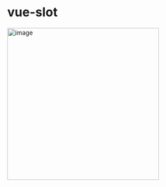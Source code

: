 # vue-slot

<img width="346" alt="image" src="https://user-images.githubusercontent.com/42335701/201220395-d5aa4e35-2afd-477a-b0e6-4b495a457b5a.png">
